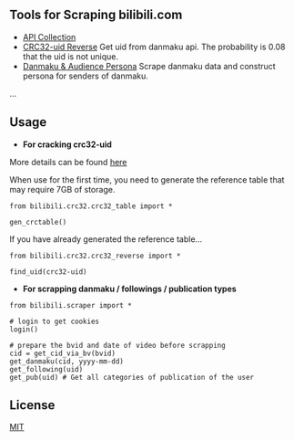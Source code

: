 ## Tools for Scraping bilibili.com

- [API Collection](https://github.com/SocialSisterYi/bilibili-API-collect)
- [CRC32-uid Reverse](./bilibili/crc32)
Get uid from danmaku api. The probability is 0.08 that the uid is not unique.
- [Danmaku & Audience Persona](./bilibili/scraper.py)
Scrape danmaku data and construct persona for senders of danmaku.

...

## Usage

-  **For cracking crc32-uid**

More details can be found [here](./bilibili/crc32/README.MD)

When use for the first time, you need to generate the reference table that may require 7GB of storage.
```
from bilibili.crc32.crc32_table import *

gen_crctable()
```

If you have already generated the reference table...
```
from bilibili.crc32.crc32_reverse import *

find_uid(crc32-uid)
```

-  **For scrapping danmaku / followings / publication types**

```
from bilibili.scraper import *

# login to get cookies
login()

# prepare the bvid and date of video before scrapping
cid = get_cid_via_bv(bvid)
get_danmaku(cid, yyyy-mm-dd)
get_following(uid)
get_pub(uid) # Get all categories of publication of the user
```

## License
[MIT](https://choosealicense.com/licenses/mit/)